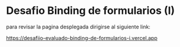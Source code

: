 # Desafio Binding de formularios (I)

para revisar la pagina desplegada dirigirse al siguiente link:

https://desafiio-evaluado-binding-de-formularios-i.vercel.app
